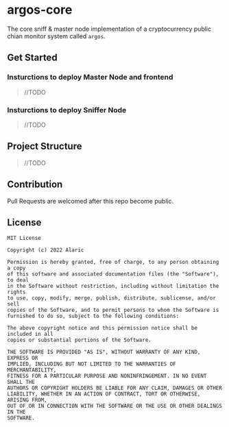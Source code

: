# argos-core
The core sniff & master node implementation of a cryptocurrency public chian monitor system called `argos`.

## Get Started

### Insturctions to deploy Master Node and frontend 
> //TODO
### Insturctions to deploy Sniffer Node 
> //TODO
## Project Structure
> //TODO
## Contribution
Pull Requests are welcomed after this repo become public.
## License

```
MIT License

Copyright (c) 2022 Alaric

Permission is hereby granted, free of charge, to any person obtaining a copy
of this software and associated documentation files (the "Software"), to deal
in the Software without restriction, including without limitation the rights
to use, copy, modify, merge, publish, distribute, sublicense, and/or sell
copies of the Software, and to permit persons to whom the Software is
furnished to do so, subject to the following conditions:

The above copyright notice and this permission notice shall be included in all
copies or substantial portions of the Software.

THE SOFTWARE IS PROVIDED "AS IS", WITHOUT WARRANTY OF ANY KIND, EXPRESS OR
IMPLIED, INCLUDING BUT NOT LIMITED TO THE WARRANTIES OF MERCHANTABILITY,
FITNESS FOR A PARTICULAR PURPOSE AND NONINFRINGEMENT. IN NO EVENT SHALL THE
AUTHORS OR COPYRIGHT HOLDERS BE LIABLE FOR ANY CLAIM, DAMAGES OR OTHER
LIABILITY, WHETHER IN AN ACTION OF CONTRACT, TORT OR OTHERWISE, ARISING FROM,
OUT OF OR IN CONNECTION WITH THE SOFTWARE OR THE USE OR OTHER DEALINGS IN THE
SOFTWARE.
```